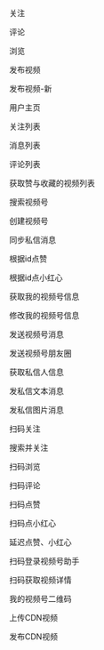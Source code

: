 关注

评论

浏览

发布视频

发布视频-新

用户主页

关注列表

消息列表

评论列表

获取赞与收藏的视频列表

搜索视频号

创建视频号

同步私信消息

根据id点赞

根据id点小红心

获取我的视频号信息

修改我的视频号信息

发送视频号消息

发送视频号朋友圈

获取私信人信息

发私信文本消息

发私信图片消息

扫码关注

搜索并关注

扫码浏览

扫码评论

扫码点赞

扫码点小红心

延迟点赞、小红心

扫码登录视频号助手

扫码获取视频详情

我的视频号二维码

上传CDN视频

发布CDN视频


